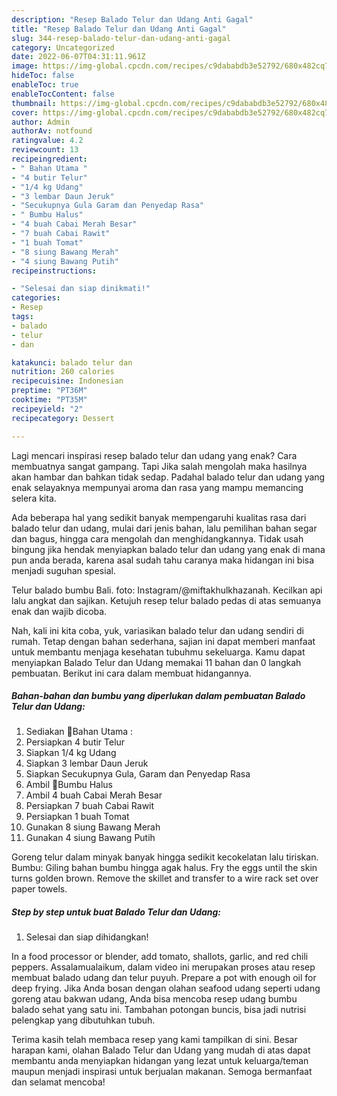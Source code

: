 ```yaml
---
description: "Resep Balado Telur dan Udang Anti Gagal"
title: "Resep Balado Telur dan Udang Anti Gagal"
slug: 344-resep-balado-telur-dan-udang-anti-gagal
category: Uncategorized
date: 2022-06-07T04:31:11.961Z
image: https://img-global.cpcdn.com/recipes/c9dababdb3e52792/680x482cq70/balado-telur-dan-udang-foto-resep-utama.jpg
hideToc: false
enableToc: true
enableTocContent: false
thumbnail: https://img-global.cpcdn.com/recipes/c9dababdb3e52792/680x482cq70/balado-telur-dan-udang-foto-resep-utama.jpg
cover: https://img-global.cpcdn.com/recipes/c9dababdb3e52792/680x482cq70/balado-telur-dan-udang-foto-resep-utama.jpg
author: Admin
authorAv: notfound
ratingvalue: 4.2
reviewcount: 13
recipeingredient:
- " Bahan Utama "
- "4 butir Telur"
- "1/4 kg Udang"
- "3 lembar Daun Jeruk"
- "Secukupnya Gula Garam dan Penyedap Rasa"
- " Bumbu Halus"
- "4 buah Cabai Merah Besar"
- "7 buah Cabai Rawit"
- "1 buah Tomat"
- "8 siung Bawang Merah"
- "4 siung Bawang Putih"
recipeinstructions:

- "Selesai dan siap dinikmati!"
categories:
- Resep
tags:
- balado
- telur
- dan

katakunci: balado telur dan 
nutrition: 260 calories
recipecuisine: Indonesian
preptime: "PT36M"
cooktime: "PT35M"
recipeyield: "2"
recipecategory: Dessert

---
```



Lagi mencari inspirasi resep balado telur dan udang yang enak? Cara membuatnya sangat gampang. Tapi Jika salah mengolah maka hasilnya akan hambar dan bahkan tidak sedap. Padahal balado telur dan udang yang enak selayaknya mempunyai aroma dan rasa yang mampu memancing selera kita.


Ada beberapa hal yang sedikit banyak mempengaruhi kualitas rasa dari balado telur dan udang, mulai dari jenis bahan, lalu pemilihan bahan segar dan bagus, hingga cara mengolah dan menghidangkannya. Tidak usah bingung jika hendak menyiapkan balado telur dan udang yang enak di mana pun anda berada, karena asal sudah tahu caranya maka hidangan ini bisa menjadi suguhan spesial.

Telur balado bumbu Bali. foto: Instagram/@miftakhulkhazanah. Kecilkan api lalu angkat dan sajikan. Ketujuh resep telur balado pedas di atas semuanya enak dan wajib dicoba.


Nah, kali ini kita coba, yuk, variasikan balado telur dan udang sendiri di rumah. Tetap dengan bahan sederhana, sajian ini dapat memberi manfaat untuk membantu menjaga kesehatan tubuhmu sekeluarga. Kamu dapat menyiapkan Balado Telur dan Udang memakai 11 bahan dan 0 langkah pembuatan. Berikut ini cara dalam membuat hidangannya.

<!--inarticleads1-->

##### Bahan-bahan dan bumbu yang diperlukan dalam pembuatan Balado Telur dan Udang:

1. Sediakan  💋Bahan Utama :
1. Persiapkan 4 butir Telur
1. Siapkan 1/4 kg Udang
1. Siapkan 3 lembar Daun Jeruk
1. Siapkan Secukupnya Gula, Garam dan Penyedap Rasa
1. Ambil  💋Bumbu Halus
1. Ambil 4 buah Cabai Merah Besar
1. Persiapkan 7 buah Cabai Rawit
1. Persiapkan 1 buah Tomat
1. Gunakan 8 siung Bawang Merah
1. Gunakan 4 siung Bawang Putih


Goreng telur dalam minyak banyak hingga sedikit kecokelatan lalu tiriskan. Bumbu: Giling bahan bumbu hingga agak halus. Fry the eggs until the skin turns golden brown. Remove the skillet and transfer to a wire rack set over paper towels. 

<!--inarticleads2-->

##### Step by step untuk buat Balado Telur dan Udang:


1. Selesai dan siap dihidangkan!

In a food processor or blender, add tomato, shallots, garlic, and red chili peppers. Assalamualaikum, dalam video ini merupakan proses atau resep membuat balado udang dan telur puyuh. Prepare a pot with enough oil for deep frying. Jika Anda bosan dengan olahan seafood udang seperti udang goreng atau bakwan udang, Anda bisa mencoba resep udang bumbu balado sehat yang satu ini. Tambahan potongan buncis, bisa jadi nutrisi pelengkap yang dibutuhkan tubuh. 

Terima kasih telah membaca resep yang kami tampilkan di sini. Besar harapan kami, olahan Balado Telur dan Udang yang mudah di atas dapat membantu anda menyiapkan hidangan yang lezat untuk keluarga/teman maupun menjadi inspirasi untuk berjualan makanan. Semoga bermanfaat dan selamat mencoba!
